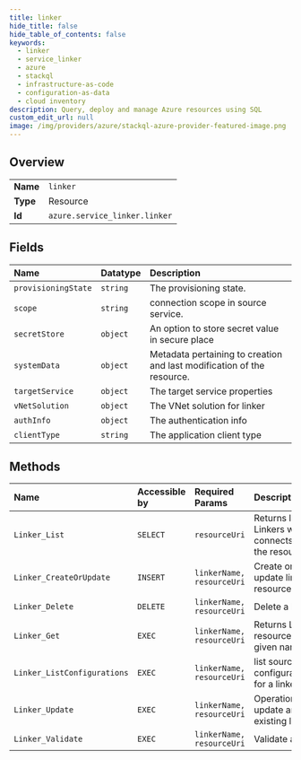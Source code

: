 ```yaml
---
title: linker
hide_title: false
hide_table_of_contents: false
keywords:
  - linker
  - service_linker
  - azure    
  - stackql
  - infrastructure-as-code
  - configuration-as-data
  - cloud inventory
description: Query, deploy and manage Azure resources using SQL
custom_edit_url: null
image: /img/providers/azure/stackql-azure-provider-featured-image.png
---
```

  
    

## Overview
<table><tbody>
<tr><td><b>Name</b></td><td><code>linker</code></td></tr>
<tr><td><b>Type</b></td><td>Resource</td></tr>
<tr><td><b>Id</b></td><td><code>azure.service_linker.linker</code></td></tr>
</tbody></table>

## Fields
| Name | Datatype | Description |
|:-----|:---------|:------------|
| `provisioningState` | `string` | The provisioning state.  |
| `scope` | `string` | connection scope in source service. |
| `secretStore` | `object` | An option to store secret value in secure place |
| `systemData` | `object` | Metadata pertaining to creation and last modification of the resource. |
| `targetService` | `object` | The target service properties |
| `vNetSolution` | `object` | The VNet solution for linker |
| `authInfo` | `object` | The authentication info |
| `clientType` | `string` | The application client type |
## Methods
| Name | Accessible by | Required Params | Description |
|:-----|:--------------|:----------------|:------------|
| `Linker_List` | `SELECT` | `resourceUri` | Returns list of Linkers which connects to the resource. |
| `Linker_CreateOrUpdate` | `INSERT` | `linkerName, resourceUri` | Create or update linker resource. |
| `Linker_Delete` | `DELETE` | `linkerName, resourceUri` | Delete a link. |
| `Linker_Get` | `EXEC` | `linkerName, resourceUri` | Returns Linker resource for a given name. |
| `Linker_ListConfigurations` | `EXEC` | `linkerName, resourceUri` | list source configurations for a linker. |
| `Linker_Update` | `EXEC` | `linkerName, resourceUri` | Operation to update an existing link. |
| `Linker_Validate` | `EXEC` | `linkerName, resourceUri` | Validate a link. |
